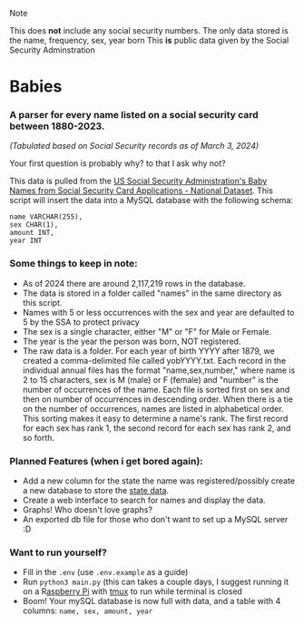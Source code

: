 > [!NOTE]  
> This does **not** include any social security numbers. The only data stored is the name, frequency, sex, year born
> This **is** public data given by the Social Security Adminstration

# Babies
### A parser for every name listed on a social security card between 1880-2023.
*(Tabulated based on Social Security records as of March 3, 2024)*

Your first question is probably why? to that I ask why not?

This data is pulled from the [US Social Security Administration's Baby Names from Social Security Card Applications - National Dataset](https://catalog.data.gov/dataset/baby-names-from-social-security-card-applications-national-data).
This script will insert the data into a MySQL database with the following schema:
```
name VARCHAR(255),
sex CHAR(1),
amount INT,
year INT
```

### Some things to keep in note:
- As of 2024 there are around 2,117,219 rows in the database.
- The data is stored in a folder called "names" in the same directory as this script.
- Names with 5 or less occurrences with the sex and year are defaulted to 5 by the SSA to protect privacy
- The sex is a single character, either "M" or "F" for Male or Female.
- The year is the year the person was born, NOT registered.
- The raw data is a folder. For each year of birth YYYY after 1879, we created a comma-delimited file called yobYYYY.txt.
  Each record in the individual annual files has the format "name,sex,number," where name is 2 to 15
  characters, sex is M (male) or F (female) and "number" is the number of occurrences of the name.
  Each file is sorted first on sex and then on number of occurrences in descending order. When there is
  a tie on the number of occurrences, names are listed in alphabetical order. This sorting makes it easy to
  determine a name's rank. The first record for each sex has rank 1, the second record for each sex has
  rank 2, and so forth.

### Planned Features (when i get bored again):
- Add a new column for the state the name was registered/possibly create a new database to store the [state data](https://www.ssa.gov/oact/babynames/limits.html).
- Create a web interface to search for names and display the data.
- Graphs! Who doesn't love graphs?
- An exported db file for those who don't want to set up a MySQL server :D

### Want to run yourself?
- Fill in the `.env` (use `.env.example` as a guide)
- Run `python3 main.py` (this can takes a couple days, I suggest running it on a R[aspberry Pi](https://www.raspberrypi.com/) with [tmux](https://github.com/tmux/tmux) to run while terminal is closed
- Boom! Your mySQL database is now full with data, and a table with 4 columns: `name, sex, amount, year`
